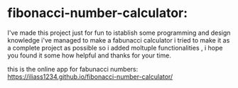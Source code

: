 # fibonacci-number-calculator:

I've made this project just for fun to istablish some programming and design knowledge i've managed to make a fabunacci calculator i tried to make it as a complete project as possible so i added moltuple functionalities , i hope you found it some how helpful and thanks for your time.


this is the online app for fabunacci numbers:
https://iliass1234.github.io/fibonacci-number-calculator/
